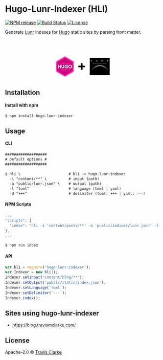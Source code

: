 # Hugo-Lunr-Indexer (HLI)

[![NPM release](https://img.shields.io/npm/v/hugo-lunr-indexer.svg)](https://www.npmjs.com/package/hugo-lunr-indexer)
[![Build Status](https://circleci.com/gh/clarketm/hugo-lunr-indexer.svg?style=shield)](https://circleci.com/gh/clarketm/hugo-lunr-indexer)
[![License](https://img.shields.io/npm/l/hugo-lunr-indexer.svg)](LICENSE.md)

Generate [Lunr](https://lunrjs.com/) indexes for [Hugo](https://gohugo.io/) static sites by parsing front matter.

<br>
<br>
<a href="https://github.com/clarketm/hugo-lunr-indexer">
  <p align="center"><img width="40%" src="/hero.png" /></p>
</a>

## Installation

#### Install with npm

```shell
$ npm install hugo-lunr-indexer
```

## Usage

#### CLI

```shell
###################
# Default options #
###################

$ hli \                      # hli -> hugo-lunr-indexer
  -i "content/**" \          # input (path)
  -o "public/lunr.json" \    # output (path)
  -l "toml"                  # language (toml | yaml)
  -d "+++"                   # delimiter (toml: +++ | yaml: ---)
```

#### NPM Scripts

```javascript
...
"scripts": {
  "index": "hli -i 'content/posts/**' -o 'public/indices/lunr.json' -l 'yaml' -d '---'"
},
...
```

```shell
$ npm run index
```

#### API

```javascript
var hli = require('hugo-lunr-indexer');
var Indexer = new hli();
Indexer.setInput('content/blog/**');
Indexer.setOutput('public/static/index.json');
Indexer.setLanguage('toml');
Indexer.setDelimiter('---');
Indexer.index();
```

## Sites using hugo-lunr-indexer
* https://blog.travismclarke.com/

## License
Apache-2.0 © [Travis Clarke](https://www.travismclarke.com/)
